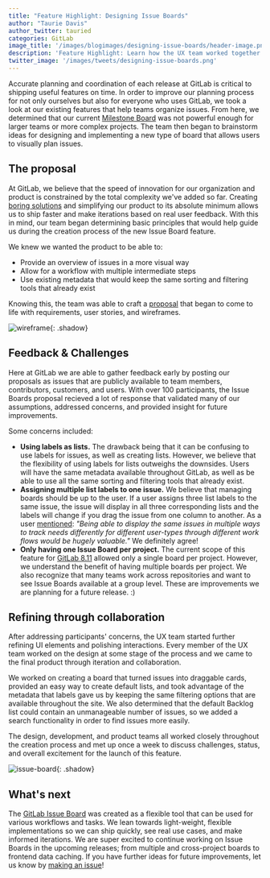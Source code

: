 ```yaml
---
title: "Feature Highlight: Designing Issue Boards"
author: "Taurie Davis"
author_twitter: tauried
categories: GitLab
image_title: '/images/blogimages/designing-issue-boards/header-image.png'
description: 'Feature Highlight: Learn how the UX team worked together on the creation of Issue Boards.'
twitter_image: '/images/tweets/designing-issue-boards.png'
---
```


Accurate planning and coordination of each release at GitLab is critical to shipping useful features on time. In order to improve our planning process for not only ourselves but also for everyone who uses GitLab, we took a look at our existing features that help teams organize issues. From here, we determined that our current [Milestone Board](/2016/08/05/feature-highlight-set-dates-for-issues/#milestones) was not powerful enough for larger teams or more complex projects. The team then began to brainstorm ideas for designing and implementing a new type of board that allows users to visually plan issues.

<!--more-->

## The proposal

At GitLab, we believe that the speed of innovation for our organization and product is constrained by the total complexity we've added so far. Creating [boring solutions](/handbook/#boring-solutions) and simplifying our product to its absolute minimum allows us to ship faster and make iterations based on real user feedback. With this in mind, our team began determining basic principles that would help guide us during the creation process of the new Issue Board feature.

We knew we wanted the product to be able to:

- Provide an overview of issues in a more visual way
- Allow for a workflow with multiple intermediate steps
- Use existing metadata that would keep the same sorting and filtering tools that already exist

    
Knowing this, the team was able to craft a [proposal](https://gitlab.com/gitlab-org/gitlab-ce/issues/17907) that began to come to life with requirements, user stories, and wireframes.

![wireframe](/images/blogimages/designing-issue-boards/wireframe.png){: .shadow}

## Feedback & Challenges

Here at GitLab we are able to gather feedback early by posting our proposals as issues that are publicly available to team members, contributors, customers, and users. With over 100 participants, the Issue Boards proposal recieved a lot of response that validated many of our assumptions, addressed concerns, and provided insight for future improvements.

Some concerns included:

- **Using labels as lists.** The drawback being that it can be confusing to use labels for issues, as well as creating lists. However, we believe that the flexibility of using labels for lists outweighs the downsides. Users will have the same metadata available throughout GitLab, as well as be able to use all the same sorting and filtering tools that already exist.
- **Assigning multiple list labels to one issue.** We believe that managing boards should be up to the user. If a user assigns three list labels to the same issue, the issue will display in all three corresponding lists and the labels will change if you drag the issue from one column to another. As a user [mentioned](https://gitlab.com/gitlab-org/gitlab-ce/issues/17907#note_12602314): *"Being able to display the same issues in multiple ways to track needs differently for different user-types through different work flows would be hugely valuable."*  We definitely agree!
- **Only having one Issue Board per project.** The current scope of this feature for [GitLab 8.11](/2016/08/22/gitlab-8-11-released/) allowed only a single board per project. However, we understand the benefit of having multiple boards per project. We also recognize that many teams work across repositories and want to see Issue Boards available at a group level. These are improvements we are planning for a future release. :)

## Refining through collaboration

After addressing participants' concerns, the UX team started further refining UI elements and polishing interactions. Every member of the UX team worked on the design at some stage of the process and we came to the final product through iteration and collaboration.

We worked on creating a board that turned issues into draggable cards, provided an easy way to create default lists, and took advantage of the metadata that labels gave us by keeping the same filtering options that are available throughout the site. We also determined that the default Backlog list could contain an unmanageable number of issues, so we added a search functionality in order to find issues more easily.

The design, development, and product teams all worked closely throughout the creation process and met up once a week to discuss challenges, status, and overall excitement for the launch of this feature. 

![issue-board](/images/blogimages/designing-issue-boards/issue-board.gif){: .shadow}

## What's next

The [GitLab Issue Board](/solutions/issueboard) was created as a flexible tool that can be used for various workflows and tasks. We lean towards light-weight, flexible implementations so we can ship quickly, see real use cases, and make informed iterations. We are super excited to continue working on Issue Boards in the upcoming releases; from multiple and cross-project boards to frontend data caching. If you have further ideas for future improvements, let us know by [making an issue](https://gitlab.com/gitlab-org/gitlab-ce/issues/new?issue)!



